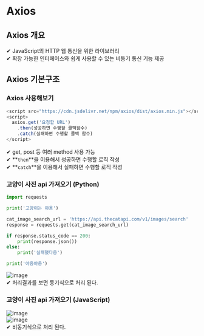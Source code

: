 # Axios

## Axios 개요

✔ JavaScript의 HTTP 웹 통신을 위한 라이브러리  
✔ 확장 가능한 인터페이스와 쉽게 사용할 수 있는 비동기 통신 기능 제공

## Axios 기본구조

### Axios 사용해보기

```javascript
<script src="https://cdn.jsdelivr.net/npm/axios/dist/axios.min.js"></script>
<script>
  axios.get('요청할 URL')
    .then(성공하면 수행할 콜백함수)
    .catch(실패하면 수행할 콜백 함수)
</script>
```

✔ get, post 등 여러 method 사용 가능  
✔ **`then`**을 이용해서 성공하면 수행할 로직 작성  
✔ **`catch`**을 이용해서 실패하면 수행할 로직 작성

### 고양이 사진 api 가져오기 (Python)

```Python
import requests

print('고양이는 야옹')

cat_image_search_url = 'https://api.thecatapi.com/v1/images/search'
response = requests.get(cat_image_search_url)

if response.status_code == 200:
    print(response.json())
else:
    print('실패했다옹')

print('야옹야옹')
```

![image](https://user-images.githubusercontent.com/109324637/198167118-c3ffa2c8-2923-46bf-95a5-296bc30421c5.png)  
✔ 처리결과를 보면 동기식으로 처리 된다.

### 고양이 사진 api 가져오기 (JavaScript)

![image](https://user-images.githubusercontent.com/109324637/198168328-75a9ec4a-8cc5-4d54-8b29-7d0b3e032ba4.png)  
![image](https://user-images.githubusercontent.com/109324637/198167607-21969570-2e65-4f16-8679-05d083bc79dc.png)  
✔ 비동기식으로 처리 된다.
